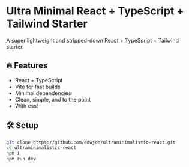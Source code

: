 # Ultra Minimal React + TypeScript + Tailwind Starter

A super lightweight and stripped-down React + TypeScript + Tailwind starter.

## 🔥 Features

-   React + TypeScript
-   Vite for fast builds
-   Minimal dependencies
-   Clean, simple, and to the point
-   With css!

## 🛠 Setup

```bash
git clone https://github.com/edwjoh/ultraminimalistic-react.git
cd ultraminimalistic-react
npm i
npm run dev
```
